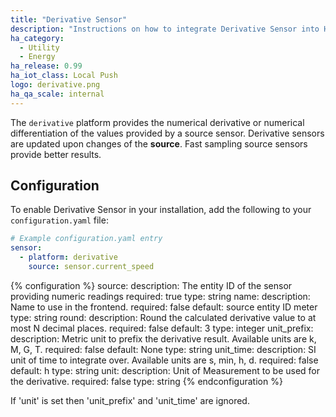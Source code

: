 ```yaml
---
title: "Derivative Sensor"
description: "Instructions on how to integrate Derivative Sensor into Home Assistant."
ha_category:
  - Utility
  - Energy
ha_release: 0.99
ha_iot_class: Local Push
logo: derivative.png
ha_qa_scale: internal
---
```


The `derivative` platform provides the numerical derivative or numerical differentiation of the values provided by a source sensor. Derivative sensors are updated upon changes of the **source**. Fast sampling source sensors provide better results. 

## Configuration

To enable Derivative Sensor in your installation, add the following to your `configuration.yaml` file:

```yaml
# Example configuration.yaml entry
sensor:
  - platform: derivative
    source: sensor.current_speed
```

{% configuration %}
source:
  description: The entity ID of the sensor providing numeric readings
  required: true
  type: string
name:
  description: Name to use in the frontend.
  required: false
  default: source entity ID meter
  type: string
round:
  description: Round the calculated derivative value to at most N decimal places.
  required: false
  default: 3
  type: integer
unit_prefix:
  description: Metric unit to prefix the derivative result. Available units are k, M, G, T.
  required: false
  default: None
  type: string
unit_time:
  description: SI unit of time to integrate over. Available units are s, min, h, d.
  required: false
  default: h
  type: string
unit:
  description: Unit of Measurement to be used for the derivative.
  required: false
  type: string
{% endconfiguration %}

If 'unit' is set then 'unit_prefix' and 'unit_time' are ignored.
